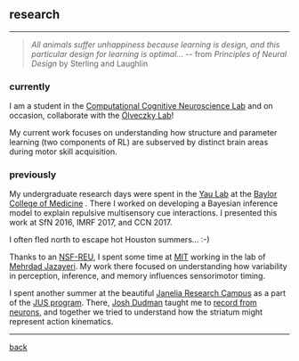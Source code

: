 
## research

***
> _All animals suffer unhappiness because learning is design, and this particular design for learning is optimal..._
-- from _Principles of Neural Design_ by Sterling and Laughlin

### currently
I am a student in the [Computational Cognitive Neuroscience Lab](http://gershmanlab.webfactional.com/index.html) and on occasion, collaborate with the [Ölveczky Lab](https://olveczkylab.oeb.harvard.edu/)!

My current work focuses on understanding how structure and parameter learning (two components of RL) are subserved by distinct brain areas during motor skill acquisition.

### previously
My undergraduate research days were spent in the [Yau Lab](http://yaulab.com/) at the [Baylor College of Medicine](http://www.bcm.edu/) . There I worked on developing a Bayesian inference model to explain repulsive multisensory cue interactions. I presented this work at SfN 2016, IMRF 2017, and CCN 2017.

I often fled north to escape hot Houston summers... :-)

Thanks to an [NSF-REU](http://csne-erc.org/content/research-experience-undergraduates), I spent some time at [MIT](http://www.mit.edu/) working in the lab of [Mehrdad Jazayeri](https://mcgovern.mit.edu/principal-investigators/mehrdad-jazayeri). My work there focused on understanding how variability in perception, inference, and memory influences sensorimotor timing.

I spent another summer at the beautiful [Janelia Research Campus](https://www.janelia.org) as a part of the [JUS program](https://www.janelia.org/you-janelia/students-postdocs/undergraduate-scholars-program). There, [Josh Dudman](https://www.dudmanlab.org) taught me to [record from neurons](./neurons.html), and together we tried to understand how the striatum might represent action kinematics.

***
[back](./)
